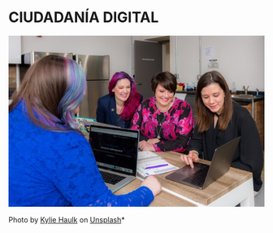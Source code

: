 # CIUDADANÍA DIGITAL

![](/assets/portada.jpg)

<span>Photo by <a href="https://unsplash.com/@kyliehaulk?utm_source=unsplash&amp;utm_medium=referral&amp;utm_content=creditCopyText">Kylie Haulk</a> on <a href="https://unsplash.com/s/photos/pc?utm_source=unsplash&amp;utm_medium=referral&amp;utm_content=creditCopyText">Unsplash</a></span>*
